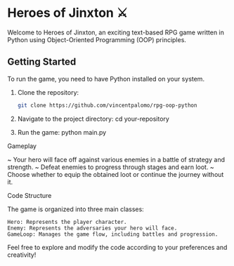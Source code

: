 # Heroes of Jinxton ⚔

Welcome to Heroes of Jinxton, an exciting text-based RPG game written in Python using Object-Oriented Programming (OOP) principles.

## Getting Started

To run the game, you need to have Python installed on your system.

1. Clone the repository:

   ```bash
   git clone https://github.com/vincentpalomo/rpg-oop-python

   ```

2. Navigate to the project directory:
   cd your-repository

3. Run the game:
   python main.py

Gameplay

~ Your hero will face off against various enemies in a battle of strategy and strength.
~ Defeat enemies to progress through stages and earn loot.
~ Choose whether to equip the obtained loot or continue the journey without it.

Code Structure

The game is organized into three main classes:

    Hero: Represents the player character.
    Enemy: Represents the adversaries your hero will face.
    GameLoop: Manages the game flow, including battles and progression.

Feel free to explore and modify the code according to your preferences and creativity!
